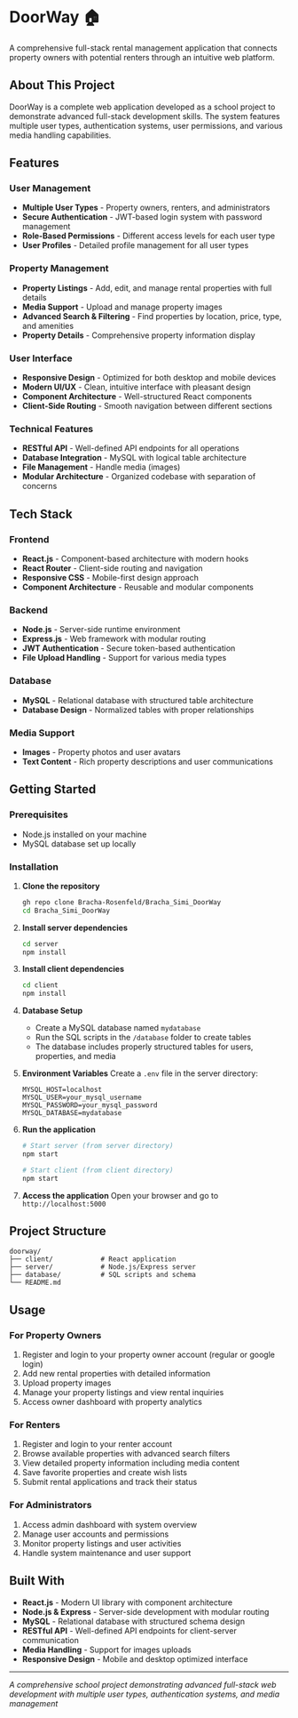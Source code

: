 # DoorWay 🏠

A comprehensive full-stack rental management application that connects property owners with potential renters through an intuitive web platform.

## About This Project

DoorWay is a complete web application developed as a school project to demonstrate advanced full-stack development skills. The system features multiple user types, authentication systems, user permissions, and various media handling capabilities.

## Features

### User Management
- **Multiple User Types** - Property owners, renters, and administrators
- **Secure Authentication** - JWT-based login system with password management
- **Role-Based Permissions** - Different access levels for each user type
- **User Profiles** - Detailed profile management for all user types

### Property Management
- **Property Listings** - Add, edit, and manage rental properties with full details
- **Media Support** - Upload and manage property images
- **Advanced Search & Filtering** - Find properties by location, price, type, and amenities
- **Property Details** - Comprehensive property information display

### User Interface
- **Responsive Design** - Optimized for both desktop and mobile devices
- **Modern UI/UX** - Clean, intuitive interface with pleasant design
- **Component Architecture** - Well-structured React components
- **Client-Side Routing** - Smooth navigation between different sections

### Technical Features
- **RESTful API** - Well-defined API endpoints for all operations
- **Database Integration** - MySQL with logical table architecture
- **File Management** - Handle media (images)
- **Modular Architecture** - Organized codebase with separation of concerns

## Tech Stack

### Frontend
- **React.js** - Component-based architecture with modern hooks
- **React Router** - Client-side routing and navigation
- **Responsive CSS** - Mobile-first design approach
- **Component Architecture** - Reusable and modular components

### Backend
- **Node.js** - Server-side runtime environment
- **Express.js** - Web framework with modular routing
- **JWT Authentication** - Secure token-based authentication
- **File Upload Handling** - Support for various media types

### Database
- **MySQL** - Relational database with structured table architecture
- **Database Design** - Normalized tables with proper relationships

### Media Support
- **Images** - Property photos and user avatars
- **Text Content** - Rich property descriptions and user communications

## Getting Started

### Prerequisites
- Node.js installed on your machine
- MySQL database set up locally

### Installation

1. **Clone the repository**
   ```bash
   gh repo clone Bracha-Rosenfeld/Bracha_Simi_DoorWay
   cd Bracha_Simi_DoorWay
   ```

2. **Install server dependencies**
   ```bash
   cd server
   npm install
   ```

3. **Install client dependencies**
   ```bash
   cd client
   npm install
   ```

4. **Database Setup**
   - Create a MySQL database named `mydatabase`
   - Run the SQL scripts in the `/database` folder to create tables
   - The database includes properly structured tables for users, properties, and media

5. **Environment Variables**
   Create a `.env` file in the server directory:
   ```
   MYSQL_HOST=localhost
   MYSQL_USER=your_mysql_username
   MYSQL_PASSWORD=your_mysql_password
   MYSQL_DATABASE=mydatabase
   ```

6. **Run the application**
   ```bash
   # Start server (from server directory)
   npm start
   
   # Start client (from client directory)
   npm start
   ```

7. **Access the application**
   Open your browser and go to `http://localhost:5000`

## Project Structure

```
doorway/
├── client/            # React application
├── server/            # Node.js/Express server
├── database/          # SQL scripts and schema
└── README.md
```

## Usage

### For Property Owners
1. Register and login to your property owner account (regular or google login)
2. Add new rental properties with detailed information
3. Upload property images
4. Manage your property listings and view rental inquiries
5. Access owner dashboard with property analytics

### For Renters
1. Register and login to your renter account
2. Browse available properties with advanced search filters
3. View detailed property information including media content
4. Save favorite properties and create wish lists
5. Submit rental applications and track their status

### For Administrators
1. Access admin dashboard with system overview
2. Manage user accounts and permissions
3. Monitor property listings and user activities
4. Handle system maintenance and user support

## Built With

- **React.js** - Modern UI library with component architecture
- **Node.js & Express** - Server-side development with modular routing
- **MySQL** - Relational database with structured schema design
- **RESTful API** - Well-defined API endpoints for client-server communication
- **Media Handling** - Support for images uploads
- **Responsive Design** - Mobile and desktop optimized interface

---

*A comprehensive school project demonstrating advanced full-stack web development with multiple user types, authentication systems, and media management*
